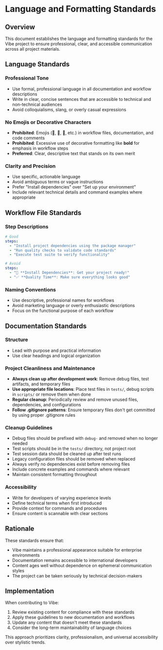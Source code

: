 # Language and Formatting Standards

## Overview

This document establishes the language and formatting standards for the Vibe project to ensure professional, clear, and accessible communication across all project materials.

## Language Standards

### Professional Tone

- Use formal, professional language in all documentation and workflow descriptions
- Write in clear, concise sentences that are accessible to technical and non-technical audiences
- Avoid colloquialisms, slang, or overly casual expressions

### No Emojis or Decorative Characters

- **Prohibited**: Emojis (🚀, 📝, 🔧, etc.) in workflow files, documentation, and code comments
- **Prohibited**: Excessive use of decorative formatting like **bold** for emphasis in workflow steps
- **Preferred**: Clear, descriptive text that stands on its own merit

### Clarity and Precision

- Use specific, actionable language
- Avoid ambiguous terms or vague instructions
- Prefer "Install dependencies" over "Set up your environment"
- Include relevant technical details and command examples where appropriate

## Workflow File Standards

### Step Descriptions

```yaml
# Good
steps:
  - "Install project dependencies using the package manager"
  - "Run quality checks to validate code standards"
  - "Execute test suite to verify functionality"

# Avoid
steps:
  - "🚀 **Install Dependencies**: Get your project ready!"
  - "✅ **Quality Time**: Make sure everything looks good"
```

### Naming Conventions

- Use descriptive, professional names for workflows
- Avoid marketing language or overly enthusiastic descriptions
- Focus on the functional purpose of each workflow

## Documentation Standards

### Structure

- Lead with purpose and practical information
- Use clear headings and logical organization

### Project Cleanliness and Maintenance

- **Always clean up after development work**: Remove debug files, test artifacts, and temporary files
- **Use appropriate file locations**: Place test files in `tests/`, debug scripts in `scripts/` or remove them when done
- **Regular cleanup**: Periodically review and remove unused files, dependencies, and configurations
- **Follow .gitignore patterns**: Ensure temporary files don't get committed by using proper .gitignore rules

### Cleanup Guidelines

- Debug files should be prefixed with `debug-` and removed when no longer needed
- Test scripts should be in the `tests/` directory, not project root
- Test session data should be cleaned up after test runs
- Legacy configuration files should be removed when replaced
- Always verify no dependencies exist before removing files
- Include concrete examples and commands where relevant
- Maintain consistent formatting throughout

### Accessibility

- Write for developers of varying experience levels
- Define technical terms when first introduced
- Provide context for commands and procedures
- Ensure content is scannable with clear sections

## Rationale

These standards ensure that:

- Vibe maintains a professional appearance suitable for enterprise environments
- Documentation remains accessible to international developers
- Content ages well without dependence on ephemeral communication styles
- The project can be taken seriously by technical decision-makers

## Implementation

When contributing to Vibe:

1. Review existing content for compliance with these standards
2. Apply these guidelines to new documentation and workflows
3. Update any content that doesn't meet these standards
4. Consider the long-term maintainability of language choices

This approach prioritizes clarity, professionalism, and universal accessibility over stylistic trends.
